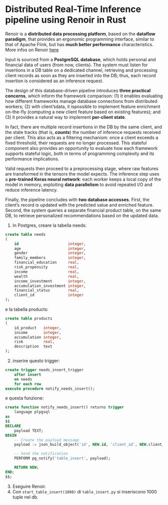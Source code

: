 # Distributed Real-Time Inference pipeline using Renoir in Rust

Renoir is a **distributed data processing platform**, 
based on the **dataflow paradigm**, that provides an ergonomic programming interface, similar to that of Apache Flink, but has **much better performance** characteristics. More infos on Renoir [here](https://databrush.it/renoir/overview/)

Input is sourced from a **PostgreSQL database**, which holds personal and financial data
of users (from now, clients). The system must listen for insertions in a DB table on a
dedicated channel, retrieving and processing client records as soon as they are inserted
into the DB; thus, each record insertion is considered as an inference request.

The design of this database-driven pipeline introduces **three practical concerns**, which
inform the framework comparison: (1) it enables evaluating how different frameworks
manage database connections from distributed workers; (2) with client’sdata, it ispossible
to implement feature enrichment on-the-fly (computing a new client feature based on
existing features); and (3) it provides a natural way to implement **per-client state**.

In fact, there are multiple record insertions in the DB by the same client, and the state
tracks (that is, ***counts***) the number of inference requests received per client. This also
acts as a filtering mechanism: once a client exceeds a fixed threshold, their requests are
no longer processed. This stateful component also provides an opportunity to evaluate
how each framework supports stateful logic, both in terms of programming complexity
and its performance implications.

Valid requests then proceed to a preprocessing stage, where raw features are transformed
in the tensors the model expects. The inference step uses a **pre-trained Keras neural network**: each worker keeps a local copy of the model in memory, exploiting **data parallelism**
to avoid repeated I/O and reduce inference latency.

Finally, the pipeline concludes with **two database accesses**. First, the client’s record is
updated with the predicted value and enriched feature. Second, the system queries a separate financial product table, on the same DB, to retrieve personalized recommendations
based on the updated data.


1) In Postgres, creare la tabella needs:

```sql
create table needs
(
    id                      integer,
    age                     integer,
    gender                  integer,
    family_members          integer,
    financial_education     real,
    risk_propensity         real,
    income                  real,
    wealth                  real,
    income_investment       integer,
    accumulation_investment integer,
    financial_status        real,
    client_id               integer
);
```

e la tabella products:
```sql
create table products
(
    id_product   integer,
    income       integer,
    accumulation integer,
    risk         real,
    description  text
);
```

2) inserire questo trigger:
```sql
create trigger needs_insert_trigger
    after insert
    on needs
    for each row
execute procedure notify_needs_insert();
```
e questa funzione:
```sql
create function notify_needs_insert() returns trigger
    language plpgsql
as
$$
DECLARE
    payload TEXT;
BEGIN
    -- Create the payload message
    payload := json_build_object('id', NEW.id, 'client_id', NEW.client_id)::TEXT;

    -- Send the notification
    PERFORM pg_notify('table_insert', payload);

    RETURN NEW;
END;
$$;
```
3) Eseguire Renoir.
4) Con ```start_table_insert(1000)``` di ```table_insert.py``` si inseriscono 1000 tuple nel db.
